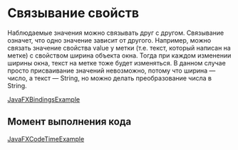 # Связывание свойств

Наблюдаемые значения можно связывать друг с другом. Связывание означет, что одно значение зависит от другого. Например, можно связать значение свойства value у метки (т.е. текст, который написан на метке) с свойством ширина объекта окна. Тогда при каждом изменении ширины окна, текст на метке тоже будет изменяться. В данном случае просто присваивание значений невозможно, потому что ширина — число, а текст — String, но можно делать преобразование числа в String.

[JavaFXBindingsExample](https://github.com/iposov/students-site/blob/master/22spring/prog_tech/src/ru/spbu/arts/javafx/JavaFXBindingsExample.java)

## Момент выполнения кода

[JavaFXCodeTimeExample](https://github.com/iposov/students-site/blob/master/22spring/prog_tech/src/ru/spbu/arts/javafx/JavaFXCodeTimeExample.java)
